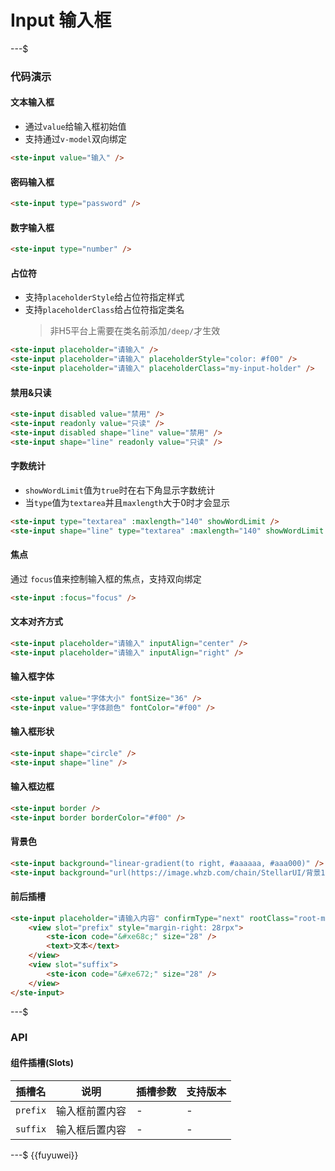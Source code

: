 # Input 输入框

---$

### 代码演示

#### 文本输入框

-   通过`value`给输入框初始值
-   支持通过`v-model`双向绑定

```html
<ste-input value="输入" />
```

#### 密码输入框

```html
<ste-input type="password" />
```

#### 数字输入框

```html
<ste-input type="number" />
```

#### 占位符

-   支持`placeholderStyle`给占位符指定样式
-   支持`placeholderClass`给占位符指定类名
    > 非H5平台上需要在类名前添加`/deep/`才生效

```html
<ste-input placeholder="请输入" />
<ste-input placeholder="请输入" placeholderStyle="color: #f00" />
<ste-input placeholder="请输入" placeholderClass="my-input-holder" />
```

#### 禁用&只读

```html
<ste-input disabled value="禁用" />
<ste-input readonly value="只读" />
<ste-input disabled shape="line" value="禁用" />
<ste-input shape="line" readonly value="只读" />
```

#### 字数统计

-   `showWordLimit`值为`true`时在右下角显示字数统计
-   当`type`值为`textarea`并且`maxlength`大于0时才会显示

```html
<ste-input type="textarea" :maxlength="140" showWordLimit />
<ste-input shape="line" type="textarea" :maxlength="140" showWordLimit />
```

#### 焦点

通过 `focus`值来控制输入框的焦点，支持双向绑定

```html
<ste-input :focus="focus" />
```

#### 文本对齐方式

```html
<ste-input placeholder="请输入" inputAlign="center" />
<ste-input placeholder="请输入" inputAlign="right" />
```

#### 输入框字体

```html
<ste-input value="字体大小" fontSize="36" />
<ste-input value="字体颜色" fontColor="#f00" />
```

#### 输入框形状

```html
<ste-input shape="circle" />
<ste-input shape="line" />
```

#### 输入框边框

```html
<ste-input border />
<ste-input border borderColor="#f00" />
```

#### 背景色

```html
<ste-input background="linear-gradient(to right, #aaaaaa, #aaa000)" />
<ste-input background="url(https://image.whzb.com/chain/StellarUI/背景1.png)" />
```

#### 前后插槽

```html
<ste-input placeholder="请输入内容" confirmType="next" rootClass="root-my-input" shape="line">
    <view slot="prefix" style="margin-right: 28rpx">
        <ste-icon code="&#xe68c;" size="28" />
        <text>文本</text>
    </view>
    <view slot="suffix">
        <ste-icon code="&#xe672;" size="28" />
    </view>
</ste-input>
```

---$

### API

<!-- props -->

#### 组件插槽(Slots)

| 插槽名   | 说明           | 插槽参数 | 支持版本 |
| -------- | -------------- | -------- | -------- |
| `prefix` | 输入框前置内容 | -        | -        |
| `suffix` | 输入框后置内容 | -        | -        |

---$
{{fuyuwei}}
